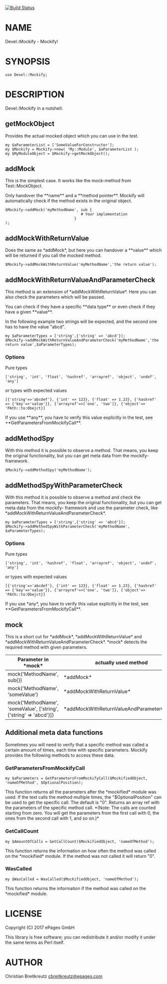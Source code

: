 [![Build Status](https://travis-ci.org/ePages-de/Mockify.svg?branch=master)](https://travis-ci.org/ePages-de/Mockify)
# NAME

Devel::Mockify - Mockify!

# SYNOPSIS

    use Devel::Mockify;

# DESCRIPTION

Devel::Mockify in a nutshell:

## getMockObject
Provides the actual mocked object which you can use in the test.

    my $aParameterList = ['SomeValueForConstructor'];
    my $Mockify = Mockify->new( 'My::Module', $aParameterList );
    my $MyModuleObject = $Mockify->getMockObject();

## addMock

This is the simplest case. It works like the mock-method from Test::MockObject.

Only handover the \*\*name\*\* and a \*\*method pointer\*\*. Mockify will automatically check if the method exists in the original object.

    $Mockify->addMock('myMethodName', sub {
                                      # Your implementation
                                   }
    );

## addMockWithReturnValue

Does the same as \*addMock\*, but here you can handover a \*\*value\*\* which will be returned if you call the mocked method.

    $Mockify->addMockWithReturnValue('myMethodName','the return value');

## addMockWithReturnValueAndParameterCheck

This method is an extension of \*addMockWithReturnValue\*. Here you can also check the parameters which will be passed.

You can check if they have a specific \*\*data type\*\* or even check if they have a given \*\*value\*\*.

In the following example two strings will be expected, and the second one has to have the value "abcd".

    my $aParameterTypes = ['string',{'string' => 'abcd'}];
    $Mockify->addMockWithReturnValueAndParameterCheck('myMethodName','the return value',$aParameterTypes);

### Options

Pure types

    ['string', 'int', 'float', 'hashref', 'arrayref', 'object', 'undef', 'any']

or types with expected values

    [{'string'=>'abcdef'}, {'int' => 123}, {'float' => 1.23}, {'hashref' => {'key'=>'value'}}, {'arrayref'=>['one', 'two']}, {'object'=> 'PAth::to:Obejct}]

If you use \*\*any\*\*, you have to verify this value explicitly in the test, see +\*GetParametersFromMockifyCall\*\*.

## addMethodSpy

With this method it is possible to observe a method. That means, you keep the original functionality, but you can get meta data from the mockify- framework.

    $Mockify->addMethodSpy('myMethodName');

## addMethodSpyWithParameterCheck

With this method it is possible to observe a method and check the parameters. That means, you keep the original functionality, but you can get meta data from the mockify- framework and use the parameter check, like \*addMockWithReturnValueAndParameterCheck\*.

    my $aParameterTypes = ['string',{'string' => 'abcd'}];
    $Mockify->addMethodSpyWithParameterCheck('myMethodName', $aParameterTypes);

### Options

Pure types

    ['string', 'int', 'hashref', 'float', 'arrayref', 'object', 'undef', 'any']

or types with expected values

    [{'string'=>'abcdef'}, {'int' => 123}, {'float' => 1.23}, {'hashref' => {'key'=>'value'}}, {'arrayref'=>['one', 'two']}, {'object'=> 'PAth::to:Obejct}]

If you use \*any\*, you have to verify this value explicitly in the test, see \*\*GetParametersFromMockifyCall\*\*.

## mock

This is a short cut for \*addMock\*, \*addMockWithReturnValue\* and \*addMockWithReturnValueAndParameterCheck\*. \*mock\* detects the required method with given parameters.

| Parameter in \*mock\*  | actually used method |
| ------------- | ------------- |
| mock('MethodName', sub{})  | \*addMock\*  |
| mock('MethodName', 'someValue')  | \*addMockWithReturnValue\*  |
| mock('MethodName', 'someValue', \['string',{'string' => 'abcd'}\])  | \*addMockWithReturnValueAndParameterCheck\*  |

## Additional meta data functions

Sometimes you will need to verify that a specific method was called a certain amount of times, each time with specific parameters.
Mockify provides the following methods to access these data.

### GetParametersFromMockifyCall

    my $aParameters = GetParametersFromMockifyCall($MockifiedObject, 'nameOfMethod', $OptionalPosition);

This function returns all the parameters after the \*mockified\* module was used. If the test calls the method multiple times, the "$OptionalPosition" can be used to get the specific call. The default is "0".
Returns an array ref with the parameters of the specific method call.
\*(Note: The calls are counted starting from zero. You will get the parameters from the first call with 0, the ones from the second call with 1, and so on.)\*

### GetCallCount

    my $AmountOfCalls = GetCallCount($MockifiedObject, 'nameOfMethod');

This function returns the information on how often the method was called on the \*mockified\* module. If the method was not called it will return "0".

### WasCalled

    my $WasCalled = WasCalled($MockifiedObject, 'nameOfMethod');

This function returns the information if the method was called on the \*mockified\* module.

# LICENSE

Copyright (C) 2017 ePages GmbH

This library is free software; you can redistribute it and/or modify
it under the same terms as Perl itself.

# AUTHOR

Christian Breitkreutz <cbreitkreutz@epages.com>

